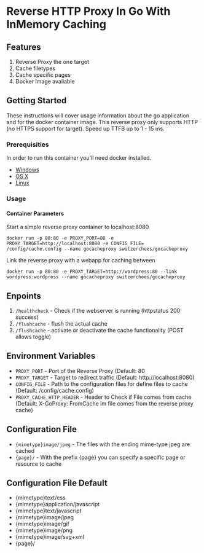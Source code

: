 # Reverse HTTP Proxy In Go With InMemory Caching

## Features

1. Reverse Proxy the one target
2. Cache filetypes
3. Cache specific pages
4. Docker Image available

## Getting Started

These instructions will cover usage information about the go application and for the docker container image. This reverse proxy only supports HTTP (no HTTPS support for target). Speed up TTFB up to 1 - 15 ms.

### Prerequisities

In order to run this container you'll need docker installed.

* [Windows](https://docs.docker.com/windows/started)
* [OS X](https://docs.docker.com/mac/started/)
* [Linux](https://docs.docker.com/linux/started/)

### Usage

#### Container Parameters

Start a simple reverse proxy container to localhost:8080

```shell
docker run -p 80:80 -e PROXY_PORT=80 -e PROXY_TARGET=http://localhost:8080 -e CONFIG_FILE= /config/cache.config --name gocacheproxy switzerchees/gocacheproxy
```

Link the reverse proxy with a webapp for caching between

```shell
docker run -p 80:80 -e PROXY_TARGET=http://wordpress:80 --link wordpress:wordpress --name gocacheproxy switzerchees/gocacheproxy
```

## Enpoints

1. `/healthcheck` - Check if the webserver is running (httpstatus 200 success)
2. `/flushcache` - flush the actual cache
3. `/flushcache` - activate or deactivate the cache functionality (POST allows toggle)

## Environment Variables

* `PROXY_PORT` - Port of the Reverse Proxy (Default: 80
* `PROXY_TARGET` - Target to redirect traffic (Default: http://localhost:8080)
* `CONFIG_FILE` - Path to the configuration files for define files to cache (Default: /config/cache.config)
* `PROXY_CACHE_HTTP_HEADER` - Header to Check if File comes from cache (Default: X-GoProxy: FromCache im file comes from the reverse proxy cache)

## Configuration File

* `{mimetype}image/jpeg` - The files with the ending mime-type jpeg are cached
* `{page}/` - With the prefix {page} you can specify a specific page or resource to cache

## Configuration File Default

* {mimetype}text/css
* {mimetype}application/javascript
* {mimetype}text/javascript
* {mimetype}image/jpeg
* {mimetype}image/gif
* {mimetype}image/png
* {mimetype}image/svg+xml
* {page}/
